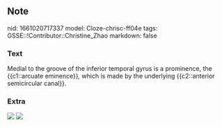 ## Note
nid: 1661020717337
model: Cloze-chrisc-ff04e
tags: GSSE::!Contributor::Christine_Zhao
markdown: false

### Text
<div>
  <div>
    <div>
      Medial to the groove of the inferior temporal gyrus is a
      prominence, the {{c1::arcuate eminence}}<span style= 
      "font-style: italic;">,</span> which is made by the
      underlying {{c2::anterior semicircular canal}}.
    </div>
  </div>
</div>

### Extra
<img src="image7.gif"> <img src= 
"Temporal-bone-anatomy-internal-view.jpg">
